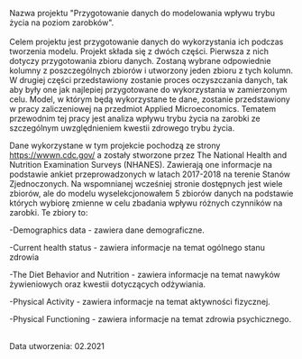 Nazwa projektu "Przygotowanie danych do modelowania wpływu trybu życia na poziom zarobków".  
<br />
Celem projektu jest przygotowanie danych do wykorzystania ich podczas tworzenia modelu. Projekt składa się z dwóch części. Pierwsza z nich dotyczy przygotowania zbioru danych. Zostaną wybrane odpowiednie kolumny z poszczególnych zbiorów i utworzony jeden zbioru z tych kolumn. W drugiej części przedstawiony zostanie proces oczyszczania danych, tak aby były one jak najlepiej przygotowane do wykorzystania w zamierzonym celu. Model, w którym będą wykorzystane te dane, zostanie przedstawiony w pracy zaliczeniowej na przedmiot Applied Microeconomics. Tematem przewodnim tej pracy jest analiza wpływu trybu życia na zarobki ze szczególnym uwzględnieniem kwestii zdrowego trybu życia.  

Dane wykorzystane w tym projekcie pochodzą ze strony https://wwwn.cdc.gov/ a zostały stworzone przez The National Health and Nutrition Examination Surveys (NHANES). Zawierają one informacje na podstawie ankiet przeprowadzonych w latach 2017-2018 na terenie Stanów Zjednoczonych. Na wspomnianej wcześniej stronie dostępnych jest wiele zbiorów, ale do modelu wyselekcjonowałem 5 zbiorów danych na podstawie których wybiorę zmienne w celu zbadania wpływu różnych czynników na zarobki. Te zbiory to:  

-Demographics data - zawiera dane demograficzne.  

-Current health status - zawiera informacje na temat ogólnego stanu zdrowia  

-The Diet Behavior and Nutrition - zawiera informacje na temat nawyków żywieniowych oraz kwestii dotyczących odżywiania.  

-Physical Activity - zawiera informacje na temat aktywności fizycznej.  

-Physical Functioning - zawiera informacje na temat zdrowia psychicznego.  
  
<br />
Data utworzenia: 02.2021
